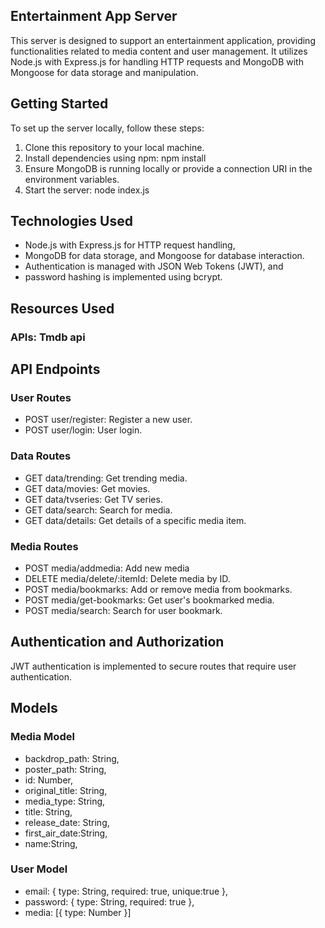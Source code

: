 ## Entertainment App Server
This server is designed to support an entertainment application, providing functionalities related to media content and user management. It utilizes Node.js with Express.js for handling HTTP requests and MongoDB with Mongoose for data storage and manipulation.

## Getting Started
To set up the server locally, follow these steps:
1. Clone this repository to your local machine.
2. Install dependencies using npm: npm install
3. Ensure MongoDB is running locally or provide a connection URI in the environment variables.
4. Start the server: node index.js

## Technologies Used
* Node.js with Express.js for HTTP request handling, 
* MongoDB for data storage, and Mongoose for database interaction. 
* Authentication is managed with JSON Web Tokens (JWT), and 
* password hashing is implemented using bcrypt.

## Resources Used
### APIs: Tmdb api

## API Endpoints
### User Routes
* POST user/register: Register a new user.
* POST user/login: User login.
  
### Data Routes
* GET data/trending: Get trending media.
* GET data/movies: Get movies.
* GET data/tvseries: Get TV series.
* GET data/search: Search for media.
* GET data/details: Get details of a specific media item.

### Media Routes
* POST media/addmedia: Add new media
* DELETE media/delete/:itemId: Delete media by ID.
* POST media/bookmarks: Add or remove media from bookmarks.
* POST media/get-bookmarks: Get user's bookmarked media.
* POST media/search: Search for user bookmark.

## Authentication and Authorization
JWT authentication is implemented to secure routes that require user authentication.  

## Models
### Media Model
* backdrop_path: String,
* poster_path: String,
* id: Number,
* original_title: String,
* media_type: String,
* title: String,
* release_date: String,
* first_air_date:String,
* name:String,

### User Model
* email: { type: String, required: true, unique:true },
* password: { type: String, required: true },
* media: [{ type: Number }]


